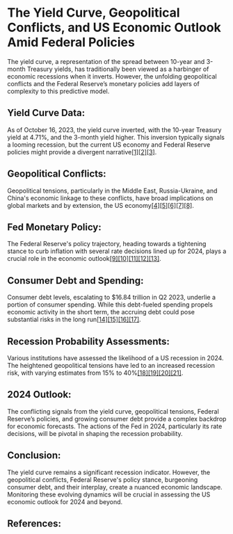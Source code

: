 # The Yield Curve, Geopolitical Conflicts, and US Economic Outlook Amid Federal Policies

The yield curve, a representation of the spread between 10-year and 3-month Treasury yields, has traditionally been viewed as a harbinger of economic recessions when it inverts. However, the unfolding geopolitical conflicts and the Federal Reserve’s monetary policies add layers of complexity to this predictive model.

## Yield Curve Data:
As of October 16, 2023, the yield curve inverted, with the 10-year Treasury yield at 4.71%, and the 3-month yield higher. This inversion typically signals a looming recession, but the current US economy and Federal Reserve policies might provide a divergent narrative[[1]](https://www.statista.com/)[[2]](https://www.slickcharts.com/)[[3]](https://ycharts.com/).

## Geopolitical Conflicts:
Geopolitical tensions, particularly in the Middle East, Russia-Ukraine, and China's economic linkage to these conflicts, have broad implications on global markets and by extension, the US economy[[4]](https://www.reuters.com/)[[5]](https://business.cornell.edu/)[[6]](https://www.fpri.org/)[[7]](https://www.bizjournals.com/)[[8]](https://advisor.visualcapitalist.com/).

## Fed Monetary Policy:
The Federal Reserve's policy trajectory, heading towards a tightening stance to curb inflation with several rate decisions lined up for 2024, plays a crucial role in the economic outlook[[9]](https://www.forbes.com/)[[10]](https://www.reuters.com/)[[11]](https://finance.yahoo.com/)[[12]](https://www.ft.com/)[[13]](https://www.afr.com/).

## Consumer Debt and Spending:
Consumer debt levels, escalating to $16.84 trillion in Q2 2023, underlie a portion of consumer spending. While this debt-fueled spending propels economic activity in the short term, the accruing debt could pose substantial risks in the long run[[14]](https://www.experian.com/)[[15]](https://www2.deloitte.com/)[[16]](https://www.newyorkfed.org/)[[17]](https://www.fool.com/).

## Recession Probability Assessments:
Various institutions have assessed the likelihood of a US recession in 2024. The heightened geopolitical tensions have led to an increased recession risk, with varying estimates from 15% to 40%[[18]](https://www.yardeni.com/)[[19]](https://www.goldmansachs.com/)[[20]](https://www.bankofamerica.com/)[[21]](https://www.phoenixeconomist.com/).

## 2024 Outlook:
The conflicting signals from the yield curve, geopolitical tensions, Federal Reserve’s policies, and growing consumer debt provide a complex backdrop for economic forecasts. The actions of the Fed in 2024, particularly its rate decisions, will be pivotal in shaping the recession probability.

## Conclusion:
The yield curve remains a significant recession indicator. However, the geopolitical conflicts, Federal Reserve's policy stance, burgeoning consumer debt, and their interplay, create a nuanced economic landscape. Monitoring these evolving dynamics will be crucial in assessing the US economic outlook for 2024 and beyond.

## References:
[^1]: [Statista: U.S. treasury yield curve 2023](https://www.statista.com/)
[^2]: [SlickCharts: US Treasury Yield Curve Chart](https://www.slickcharts.com/)
[^3]: [YCharts: 10 Year Treasury Rate](https://ycharts.com/)
[^9]: [Forbes: Markets See Measured Fed Rate Cuts In 2024](https://www.forbes.com/)
[^10]: [Reuters: How the Fed hid a rate hike in its rate 'cuts' for 2024](https://www.reuters.com/)
[^11]: [Yahoo Finance: Fed signals possibility of 6 to 7 rate hikes through 2024](https://finance.yahoo.com/)
[^12]: [Financial Times: Fed signals no rate rise until at least 2024](https://www.ft.com/)
[^13]: [Australian Financial Review: Federal Reserve holds interest rates, sees tighter policy through 2024](https://www.afr.com/)
[^14]: [Experian: Consumer Debt Grows to $16.84 Trillion in Q2 2023](https://www.experian.com/)
[^15]: [Deloitte Insights: Consumer spending headwinds](https://www2.deloitte.com/)
[^16]: [Federal Reserve Bank of New York: Quarterly Report on Household Debt and Credit](https://www.newyorkfed.org/)
[^17]: [The Motley Fool: Average American Household Debt in 2023: Facts and Figures](https://www.fool.com/)
[^18]: [Reuters: Global markets watch for fallout as Middle East tensions rise](https://www.reuters.com/)
[^19]: [Cornell SC Johnson: War in Ukraine and Its Impact on the Chinese Economy](https://business.cornell.edu/)
[^20]: [FPRI Events: Russia's War in Ukraine: Implications for China](https://www.fpri.org/)
[^21]: [Biz Journals: Will US see a recession in 2024? Here's what one Phoenix economist](https://www.bizjournals.com/)
[^22]: [Visual Capitalist: U.S. Economic Forecasts: What’s the Probability of a Recession in 2024?](https://advisor.visualcapitalist.com/)
